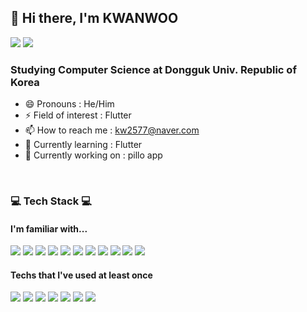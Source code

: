 ## 👋 Hi there, I'm KWANWOO 
<p>
<a href="https://github.com/Kim-kwan-woo"><img src="https://img.shields.io/badge/GitHub-181717?style=appveyor&logo=GitHub&logoColor=white"/></a>
<a href="https://velog.io/@kw2577"><img src="https://img.shields.io/badge/Velog-3DDC84?style=appveyor&logo=Velog&logoColor=white"/></a>
</p>

### Studying Computer Science at Dongguk Univ. Republic of Korea
- 😄 Pronouns : He/Him
- ⚡ Field of interest : Flutter
- 📫 How to reach me : kw2577@naver.com
- 🌱 Currently learning : Flutter
- 🔭 Currently working on : pillo app
  
</br>
<h3>💻 Tech Stack 💻</h3>
<h4>I'm familiar with...</h4>
<p>
 <img src='https://img.shields.io/badge/Dart-0175C2?style=flat-square&logo=Dart&logoColor=white'/></t></t>
<img src='https://img.shields.io/badge/Flutter-54C5F8?style=flat-square&logo=flutter&logoColor=white'/></t></t>
<img src='https://img.shields.io/badge/Android-3DDC84?style=flat-square&logo=Android&nbspAccess&logoColor=white'/></t></t>
<img src='https://img.shields.io/badge/Kotlin-7F52FF?style=flat-square&logo=Kotlin&nbspAccess&logoColor=white'/></t></t>
<img src='https://img.shields.io/badge/Java-F89820?style=flat-square&logo=java&logoColor=white'/></t></t>
<img src='https://img.shields.io/badge/Python-306998?style=flat-square&logo=python&logoColor=white'/></t></t>
<img src='https://img.shields.io/badge/Firebase-FFCA28?style=flat-square&logo=Firebase&logoColor=white'/></t></t>
<img src='https://img.shields.io/badge/AWS-232F3E?style=flat-square&logo=Amazon&nbspAWS&logoColor=white'/></t></t>
<img src='https://img.shields.io/badge/Oracle-F80000?style=flat-square&logo=Oracle&logoColor=white'/></t></t>
<img src='https://img.shields.io/badge/MySQL-4479A1?style=flat-square&logo=MySQL&logoColor=white'/></t></t>
<img src='https://img.shields.io/badge/SQLite-003B57?style=flat-square&logo=SQLite&logoColor=white'/></t></t>
</p>

<h4>Techs that I've used at least once</h4>
<p>
<img src='https://img.shields.io/badge/JavaScript-yellow?style=flat-square&logo=javascript&logoColor=white'/></t></t>
<img src='https://img.shields.io/badge/Vue.js-4FC08D?style=flat-square&logo=Vue.js&nbspAccess&logoColor=white'/></t></t>
<img src='https://img.shields.io/badge/Node.js-339933?style=flat-square&logo=Node.js&logoColor=white'/></t></t>
<img src='https://img.shields.io/badge/Django-092E20?style=flat-square&logo=Django&logoColor=white'/></t></t>
<img src='https://img.shields.io/badge/MongoDB-47A248?style=flat-square&logo=MongoDB&logoColor=white'/></t></t>
<img src='https://img.shields.io/badge/TensorFlow-FF6F00?style=flat-square&logo=TensorFlow&logoColor=white'/></t></t>
<img src='https://img.shields.io/badge/OpenCV-5C3EE8?style=flat-square&logo=OpenCV&logoColor=white'/>
</p>
</p>
